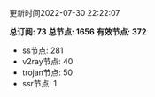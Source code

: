 更新时间2022-07-30 22:22:07

**总订阅: 73**
**总节点: 1656**
**有效节点: 372**
- ss节点: 281
- v2ray节点: 40
- trojan节点: 50
- ssr节点: 1
